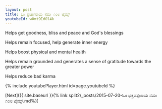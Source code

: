 ```yaml
---
layout: post
title: ಓಂ ಪ್ರಜಾಗರಾಯ ನಮಃ ೧೦೮ ಟೈಮ್ಸ್
youtubeId: w0mt9IdOl4k
---
```

 
 
Helps get goodness, bliss and peace and God's blessings
 
Helps remain focused, help generate inner energy 
 
Helps boost physical and mental health 
 
Helps remain grounded and generates a sense of gratitude towards the greater power 
 
Helps reduce bad karma
 
 
 
 


{% include youtubePlayer.html id=page.youtubeId %}
 
[Next]({{ site.baseurl }}{% link  split2/_posts/2015-07-20-ಓಂ ಭಕ್ತವತ್ಸಲಾಯ ನಮಃ ೧೦೮ ಟೈಮ್ಸ್.md%})
 
